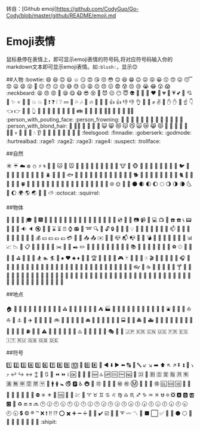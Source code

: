 转自：[Github emoji]<https://github.com/CodyGuo/Go-Cody/blob/master/github/README/emoji.md>

Emoji表情
======
鼠标悬停在表情上，即可显示emoji表情的符号码,将对应符号码输入你的markdown文本即可显示emoji表情。如`:blush:`，显示:blush:

##人物
 :bowtie:
 :smile:
 :laughing:
 :blush:
 :smiley:
 :relaxed:
 :smirk:
 :heart_eyes:
 :kissing_heart:
 :kissing_closed_eyes:
 :flushed:
 :relieved:
 :satisfied:
 :grin:
 :wink:
 :stuck_out_tongue_winking_eye:
 :stuck_out_tongue_closed_eyes:
 :grinning:
 :kissing:
 :kissing_smiling_eyes:
 :stuck_out_tongue:
 :sleeping:
 :worried:
 :frowning:
 :anguished:
 :open_mouth:
 :grimacing:
 :confused:
 :hushed:
 :expressionless:
 :unamused:
 :sweat_smile:
 :sweat:
 :disappointed_relieved:
 :weary:
 :pensive:
 :disappointed:
 :confounded:
 :fearful:
 :cold_sweat:
 :persevere:
 :cry:
 :sob:
 :joy:
 :astonished:
 :scream:
 :neckbeard:
 :tired_face:
 :angry:
 :rage:
 :triumph:
 :sleepy:
 :yum:
 :mask:
 :sunglasses:
 :dizzy_face:
 :imp:
 :smiling_imp:
 :neutral_face:
 :no_mouth:
 :innocent:
 :alien:
 :yellow_heart:
 :blue_heart:
 :purple_heart:
 :heart:
 :green_heart:
 :broken_heart:
 :heartbeat:
 :heartpulse:
 :two_hearts:
 :revolving_hearts:
 :cupid:
 :sparkling_heart:
 :sparkles:
 :star:
 :star2:
 :dizzy:
 :boom:
 :collision:
 :anger:
 :exclamation:
 :question:
 :grey_exclamation:
 :grey_question:
 :zzz:
 :dash:
 :sweat_drops:
 :notes:
 :musical_note:
 :fire:
 :hankey:
 :poop:
 :shit:
 :+1:
 :thumbsup:
 :-1:
 :thumbsdown:
 :ok_hand:
 :punch:
 :facepunch:
 :fist:
 :v:
 :wave:
 :hand:
 :raised_hand:
 :open_hands:
 :point_up:
 :point_down:
 :point_left:
 :point_right:
 :raised_hands:
 :pray:
 :point_up_2:
 :clap:
 :muscle:
 :metal:
 :fu:
 :walking:
 :runner:
 :running:
 :couple:
 :family:
 :two_men_holding_hands:
 :two_women_holding_hands:
 :dancer:
 :dancers:
 :ok_woman:
 :no_good:
 :information_desk_person:
 :raising_hand:
 :bride_with_veil:
 :person_with_pouting_face:
 :person_frowning:
 :bow:
 :couplekiss:
 :couple_with_heart:
 :massage:
 :haircut:
 :nail_care:
 :boy:
 :girl:
 :woman:
 :man:
 :baby:
 :older_woman:
 :older_man:
 :person_with_blond_hair:
 :man_with_gua_pi_mao:
 :man_with_turban:
 :construction_worker:
 :cop:
 :angel:
 :princess:
 :smiley_cat:
 :smile_cat:
 :heart_eyes_cat:
 :kissing_cat:
 :smirk_cat:
 :scream_cat:
 :crying_cat_face:
 :joy_cat:
 :pouting_cat:
 :japanese_ogre:
 :japanese_goblin:
 :see_no_evil:
 :hear_no_evil:
 :speak_no_evil:
 :guardsman:
 :skull:
 :feet:
 :lips:
 :kiss:
 :droplet:
 :ear:
 :eyes:
 :nose:
 :tongue:
 :love_letter:
 :bust_in_silhouette:
 :busts_in_silhouette:
 :speech_balloon:
 :thought_balloon:
 :feelsgood:
 :finnadie:
 :goberserk:
 :godmode:
 :hurtrealbad:
 :rage1:
 :rage2:
 :rage3:
 :rage4:
 :suspect:
 :trollface:

##自然

 :sunny:
 :umbrella:
 :cloud:
 :snowflake:
 :snowman:
 :zap:
 :cyclone:
 :foggy:
 :ocean:
 :cat:
 :dog:
 :mouse:
 :hamster:
 :rabbit:
 :wolf:
 :frog:
 :tiger:
 :koala:
 :bear:
 :pig:
 :pig_nose:
 :cow:
 :boar:
 :monkey_face:
 :monkey:
 :horse:
 :racehorse:
 :camel:
 :sheep:
 :elephant:
 :panda_face:
 :snake:
 :bird:
 :baby_chick:
 :hatched_chick:
 :hatching_chick:
 :chicken:
 :penguin:
 :turtle:
 :bug:
 :honeybee:
 :ant:
 :beetle:
 :snail:
 :octopus:
 :tropical_fish:
 :fish:
 :whale:
 :whale2:
 :dolphin:
 :cow2:
 :ram:
 :rat:
 :water_buffalo:
 :tiger2:
 :rabbit2:
 :dragon:
 :goat:
 :rooster:
 :dog2:
 :pig2:
 :mouse2:
 :ox:
 :dragon_face:
 :blowfish:
 :crocodile:
 :dromedary_camel:
 :leopard:
 :cat2:
 :poodle:
 :paw_prints:
 :bouquet:
 :cherry_blossom:
 :tulip:
 :four_leaf_clover:
 :rose:
 :sunflower:
 :hibiscus:
 :maple_leaf:
 :leaves:
 :fallen_leaf:
 :herb:
 :mushroom:
 :cactus:
 :palm_tree:
 :evergreen_tree:
 :deciduous_tree:
 :chestnut:
 :seedling:
 :blossom:
 :ear_of_rice:
 :shell:
 :globe_with_meridians:
 :sun_with_face:
 :full_moon_with_face:
 :new_moon_with_face:
 :new_moon:
 :waxing_crescent_moon:
 :first_quarter_moon:
 :waxing_gibbous_moon:
 :full_moon:
 :waning_gibbous_moon:
 :last_quarter_moon:
 :waning_crescent_moon:
 :last_quarter_moon_with_face:
 :first_quarter_moon_with_face:
 :moon:
 :earth_africa:
 :earth_americas:
 :earth_asia:
 :volcano:
 :milky_way:
 :partly_sunny:
 :octocat:
 :squirrel:

##物体

 :bamboo:
 :gift_heart:
 :dolls:
 :school_satchel:
 :mortar_board:
 :flags:
 :fireworks:
 :sparkler:
 :wind_chime:
 :rice_scene:
 :jack_o_lantern:
 :ghost:
 :santa:
 :christmas_tree:
 :gift:
 :bell:
 :no_bell:
 :tanabata_tree:
 :tada:
 :confetti_ball:
 :balloon:
 :crystal_ball:
 :cd:
 :dvd:
 :floppy_disk:
 :camera:
 :video_camera:
 :movie_camera:
 :computer:
 :tv:
 :iphone:
 :phone:
 :telephone:
 :telephone_receiver:
 :pager:
 :fax:
 :minidisc:
 :vhs:
 :sound:
 :speaker:
 :mute:
 :loudspeaker:
 :mega:
 :hourglass:
 :hourglass_flowing_sand:
 :alarm_clock:
 :watch:
 :radio:
 :satellite:
 :loop:
 :mag:
 :mag_right:
 :unlock:
 :lock:
 :lock_with_ink_pen:
 :closed_lock_with_key:
 :key:
 :bulb:
 :flashlight:
 :high_brightness:
 :low_brightness:
 :electric_plug:
 :battery:
 :calling:
 :email:
 :mailbox:
 :postbox:
 :bath:
 :bathtub:
 :shower:
 :toilet:
 :wrench:
 :nut_and_bolt:
 :hammer:
 :seat:
 :moneybag:
 :yen:
 :dollar:
 :pound:
 :euro:
 :credit_card:
 :money_with_wings:
 :e-mail:
 :inbox_tray:
 :outbox_tray:
 :envelope:
 :incoming_envelope:
 :postal_horn:
 :mailbox_closed:
 :mailbox_with_mail:
 :mailbox_with_no_mail:
 :door:
 :smoking:
 :bomb:
 :gun:
 :hocho:
 :pill:
 :syringe:
 :page_facing_up:
 :page_with_curl:
 :bookmark_tabs:
 :bar_chart:
 :chart_with_upwards_trend:
 :chart_with_downwards_trend:
 :scroll:
 :clipboard:
 :calendar:
 :date:
 :card_index:
 :file_folder:
 :open_file_folder:
 :scissors:
 :pushpin:
 :paperclip:
 :black_nib:
 :pencil2:
 :straight_ruler:
 :triangular_ruler:
 :closed_book:
 :green_book:
 :blue_book:
 :orange_book:
 :notebook:
 :notebook_with_decorative_cover:
 :ledger:
 :books:
 :bookmark:
 :name_badge:
 :microscope:
 :telescope:
 :newspaper:
 :football:
 :basketball:
 :soccer:
 :baseball:
 :tennis:
 :8ball:
 :rugby_football:
 :bowling:
 :golf:
 :mountain_bicyclist:
 :bicyclist:
 :horse_racing:
 :snowboarder:
 :swimmer:
 :surfer:
 :ski:
 :spades:
 :hearts:
 :clubs:
 :diamonds:
 :gem:
 :ring:
 :trophy:
 :musical_score:
 :musical_keyboard:
 :violin:
 :space_invader:
 :video_game:
 :black_joker:
 :flower_playing_cards:
 :game_die:
 :dart:
 :mahjong:
 :clapper:
 :memo:
 :pencil:
 :book:
 :art:
 :microphone:
 :headphones:
 :trumpet:
 :saxophone:
 :guitar:
 :shoe:
 :sandal:
 :high_heel:
 :lipstick:
 :boot:
 :shirt:
 :tshirt:
 :necktie:
 :womans_clothes:
 :dress:
 :running_shirt_with_sash:
 :jeans:
 :kimono:
 :bikini:
 :ribbon:
 :tophat:
 :crown:
 :womans_hat:
 :mans_shoe:
 :closed_umbrella:
 :briefcase:
 :handbag:
 :pouch:
 :purse:
 :eyeglasses:
 :fishing_pole_and_fish:
 :coffee:
 :tea:
 :sake:
 :baby_bottle:
 :beer:
 :beers:
 :cocktail:
 :tropical_drink:
 :wine_glass:
 :fork_and_knife:
 :pizza:
 :hamburger:
 :fries:
 :poultry_leg:
 :meat_on_bone:
 :spaghetti:
 :curry:
 :fried_shrimp:
 :bento:
 :sushi:
 :fish_cake:
 :rice_ball:
 :rice_cracker:
 :rice:
 :ramen:
 :stew:
 :oden:
 :dango:
 :egg:
 :bread:
 :doughnut:
 :custard:
 :icecream:
 :ice_cream:
 :shaved_ice:
 :birthday:
 :cake:
 :cookie:
 :chocolate_bar:
 :candy:
 :lollipop:
 :honey_pot:
 :apple:
 :green_apple:
 :tangerine:
 :lemon:
 :cherries:
 :grapes:
 :watermelon:
 :strawberry:
 :peach:
 :melon:
 :banana:
 :pear:
 :pineapple:
 :sweet_potato:
 :eggplant:
 :tomato:
 :corn:

##地点

 :house:
 :house_with_garden:
 :school:
 :office:
 :post_office:
 :hospital:
 :bank:
 :convenience_store:
 :love_hotel:
 :hotel:
 :wedding:
 :church:
 :department_store:
 :european_post_office:
 :city_sunrise:
 :city_sunset:
 :japanese_castle:
 :european_castle:
 :tent:
 :factory:
 :tokyo_tower:
 :japan:
 :mount_fuji:
 :sunrise_over_mountains:
 :sunrise:
 :stars:
 :statue_of_liberty:
 :bridge_at_night:
 :carousel_horse:
 :rainbow:
 :ferris_wheel:
 :fountain:
 :roller_coaster:
 :ship:
 :speedboat:
 :boat:
 :sailboat:
 :rowboat:
 :anchor:
 :rocket:
 :airplane:
 :helicopter:
 :steam_locomotive:
 :tram:
 :mountain_railway:
 :bike:
 :aerial_tramway:
 :suspension_railway:
 :mountain_cableway:
 :tractor:
 :blue_car:
 :oncoming_automobile:
 :car:
 :red_car:
 :taxi:
 :oncoming_taxi:
 :articulated_lorry:
 :bus:
 :oncoming_bus:
 :rotating_light:
 :police_car:
 :oncoming_police_car:
 :fire_engine:
 :ambulance:
 :minibus:
 :truck:
 :train:
 :station:
 :train2:
 :bullettrain_front:
 :bullettrain_side:
 :light_rail:
 :monorail:
 :railway_car:
 :trolleybus:
 :ticket:
 :fuelpump:
 :vertical_traffic_light:
 :traffic_light:
 :warning:
 :construction:
 :beginner:
 :atm:
 :slot_machine:
 :busstop:
 :barber:
 :hotsprings:
 :checkered_flag:
 :crossed_flags:
 :izakaya_lantern:
 :moyai:
 :circus_tent:
 :performing_arts:
 :round_pushpin:
 :triangular_flag_on_post:
 :jp:
 :kr:
 :cn:
 :us:
 :fr:
 :es:
 :it:
 :ru:
 :gb:
 :uk:
 :de:

##符号

 :one:
 :two:
 :three:
 :four:
 :five:
 :six:
 :seven:
 :eight:
 :nine:
 :keycap_ten:
 :1234:
 :zero:
 :hash:
 :symbols:
 :arrow_backward:
 :arrow_down:
 :arrow_forward:
 :arrow_left:
 :capital_abcd:
 :abcd:
 :abc:
 :arrow_lower_left:
 :arrow_lower_right:
 :arrow_right:
 :arrow_up:
 :arrow_upper_left:
 :arrow_upper_right:
 :arrow_double_down:
 :arrow_double_up:
 :arrow_down_small:
 :arrow_heading_down:
 :arrow_heading_up:
 :leftwards_arrow_with_hook:
 :arrow_right_hook:
 :left_right_arrow:
 :arrow_up_down:
 :arrow_up_small:
 :arrows_clockwise:
 :arrows_counterclockwise:
 :rewind:
 :fast_forward:
 :information_source:
 :ok:
 :twisted_rightwards_arrows:
 :repeat:
 :repeat_one:
 :new:
 :top:
 :up:
 :cool:
 :free:
 :ng:
 :cinema:
 :koko:
 :signal_strength:
 :u5272:
 :u5408:
 :u55b6:
 :u6307:
 :u6708:
 :u6709:
 :u6e80:
 :u7121:
 :u7533:
 :u7a7a:
 :u7981:
 :sa:
 :restroom:
 :mens:
 :womens:
 :baby_symbol:
 :no_smoking:
 :parking:
 :wheelchair:
 :metro:
 :baggage_claim:
 :accept:
 :wc:
 :potable_water:
 :put_litter_in_its_place:
 :secret:
 :congratulations:
 :m:
 :passport_control:
 :left_luggage:
 :customs:
 :ideograph_advantage:
 :cl:
 :sos:
 :id:
 :no_entry_sign:
 :underage:
 :no_mobile_phones:
 :do_not_litter:
 :non-potable_water:
 :no_bicycles:
 :no_pedestrians:
 :children_crossing:
 :no_entry:
 :eight_spoked_asterisk:
 :eight_pointed_black_star:
 :heart_decoration:
 :vs:
 :vibration_mode:
 :mobile_phone_off:
 :chart:
 :currency_exchange:
 :aries:
 :taurus:
 :gemini:
 :cancer:
 :leo:
 :virgo:
 :libra:
 :scorpius:
 :sagittarius:
 :capricorn:
 :aquarius:
 :pisces:
 :ophiuchus:
 :six_pointed_star:
 :negative_squared_cross_mark:
 :a:
 :b:
 :ab:
 :o2:
 :diamond_shape_with_a_dot_inside:
 :recycle:
 :end:
 :on:
 :soon:
 :clock1:
 :clock130:
 :clock10:
 :clock1030:
 :clock11:
 :clock1130:
 :clock12:
 :clock1230:
 :clock2:
 :clock230:
 :clock3:
 :clock330:
 :clock4:
 :clock430:
 :clock5:
 :clock530:
 :clock6:
 :clock630:
 :clock7:
 :clock730:
 :clock8:
 :clock830:
 :clock9:
 :clock930:
 :heavy_dollar_sign:
 :copyright:
 :registered:
 :tm:
 :x:
 :heavy_exclamation_mark:
 :bangbang:
 :interrobang:
 :o:
 :heavy_multiplication_x:
 :heavy_plus_sign:
 :heavy_minus_sign:
 :heavy_division_sign:
 :white_flower:
 :100:
 :heavy_check_mark:
 :ballot_box_with_check:
 :radio_button:
 :link:
 :curly_loop:
 :wavy_dash:
 :part_alternation_mark:
 :trident:
 :black_large_square:
 :white_large_square:
 :white_check_mark:
 :white_square_button:
 :black_square_button:
 :black_circle:
 :white_circle:
 :red_circle:
 :large_blue_circle:
 :large_blue_diamond:
 :large_orange_diamond:
 :small_blue_diamond:
 :small_orange_diamond:
 :small_red_triangle:
 :small_red_triangle_down:
 :shipit:
